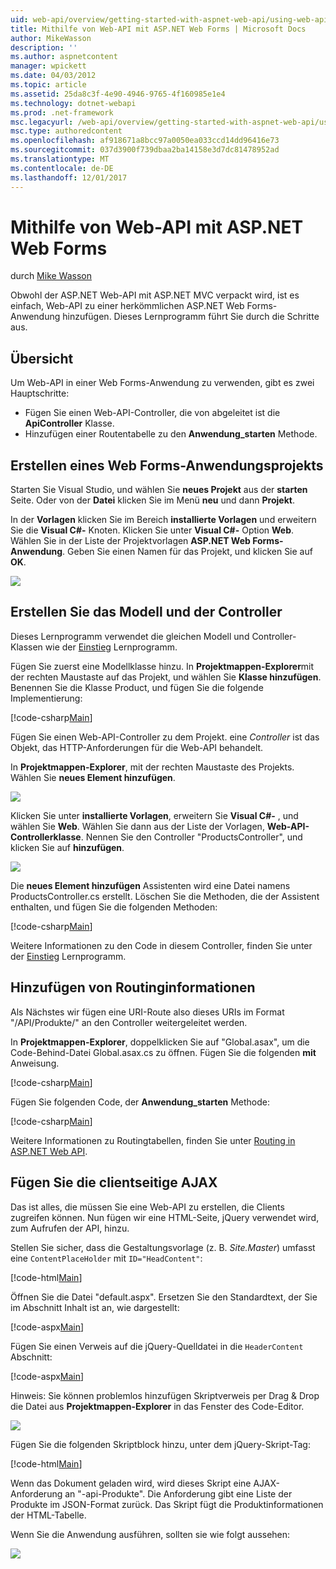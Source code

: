 ```yaml
---
uid: web-api/overview/getting-started-with-aspnet-web-api/using-web-api-with-aspnet-web-forms
title: Mithilfe von Web-API mit ASP.NET Web Forms | Microsoft Docs
author: MikeWasson
description: ''
ms.author: aspnetcontent
manager: wpickett
ms.date: 04/03/2012
ms.topic: article
ms.assetid: 25da8c3f-4e90-4946-9765-4f160985e1e4
ms.technology: dotnet-webapi
ms.prod: .net-framework
msc.legacyurl: /web-api/overview/getting-started-with-aspnet-web-api/using-web-api-with-aspnet-web-forms
msc.type: authoredcontent
ms.openlocfilehash: af918671a8bcc97a0050ea033ccd14dd96416e73
ms.sourcegitcommit: 037d3900f739dbaa2ba14158e3d7dc81478952ad
ms.translationtype: MT
ms.contentlocale: de-DE
ms.lasthandoff: 12/01/2017
---
```

<a name="using-web-api-with-aspnet-web-forms"></a>Mithilfe von Web-API mit ASP.NET Web Forms
====================
durch [Mike Wasson](https://github.com/MikeWasson)

Obwohl der ASP.NET Web-API mit ASP.NET MVC verpackt wird, ist es einfach, Web-API zu einer herkömmlichen ASP.NET Web Forms-Anwendung hinzufügen. Dieses Lernprogramm führt Sie durch die Schritte aus.

## <a name="overview"></a>Übersicht

Um Web-API in einer Web Forms-Anwendung zu verwenden, gibt es zwei Hauptschritte:

- Fügen Sie einen Web-API-Controller, die von abgeleitet ist die **ApiController** Klasse.
- Hinzufügen einer Routentabelle zu den **Anwendung\_starten** Methode.

## <a name="create-a-web-forms-project"></a>Erstellen eines Web Forms-Anwendungsprojekts

Starten Sie Visual Studio, und wählen Sie **neues Projekt** aus der **starten** Seite. Oder von der **Datei** klicken Sie im Menü **neu** und dann **Projekt**.

In der **Vorlagen** klicken Sie im Bereich **installierte Vorlagen** und erweitern Sie die **Visual C#-** Knoten. Klicken Sie unter **Visual C#-** Option **Web**. Wählen Sie in der Liste der Projektvorlagen **ASP.NET Web Forms-Anwendung**. Geben Sie einen Namen für das Projekt, und klicken Sie auf **OK**.

![](using-web-api-with-aspnet-web-forms/_static/image1.png)

## <a name="create-the-model-and-controller"></a>Erstellen Sie das Modell und der Controller

Dieses Lernprogramm verwendet die gleichen Modell und Controller-Klassen wie der [Einstieg](tutorial-your-first-web-api.md) Lernprogramm.

Fügen Sie zuerst eine Modellklasse hinzu. In **Projektmappen-Explorer**mit der rechten Maustaste auf das Projekt, und wählen Sie **Klasse hinzufügen**. Benennen Sie die Klasse Product, und fügen Sie die folgende Implementierung:

[!code-csharp[Main](using-web-api-with-aspnet-web-forms/samples/sample1.cs)]

Fügen Sie einen Web-API-Controller zu dem Projekt. eine *Controller* ist das Objekt, das HTTP-Anforderungen für die Web-API behandelt.

In **Projektmappen-Explorer**, mit der rechten Maustaste des Projekts. Wählen Sie **neues Element hinzufügen**.

![](using-web-api-with-aspnet-web-forms/_static/image2.png)

Klicken Sie unter **installierte Vorlagen**, erweitern Sie **Visual C#-** , und wählen Sie **Web**. Wählen Sie dann aus der Liste der Vorlagen, **Web-API-Controllerklasse**. Nennen Sie den Controller "ProductsController", und klicken Sie auf **hinzufügen**.

![](using-web-api-with-aspnet-web-forms/_static/image3.png)

Die **neues Element hinzufügen** Assistenten wird eine Datei namens ProductsController.cs erstellt. Löschen Sie die Methoden, die der Assistent enthalten, und fügen Sie die folgenden Methoden:

[!code-csharp[Main](using-web-api-with-aspnet-web-forms/samples/sample2.cs)]

Weitere Informationen zu den Code in diesem Controller, finden Sie unter der [Einstieg](tutorial-your-first-web-api.md) Lernprogramm.

## <a name="add-routing-information"></a>Hinzufügen von Routinginformationen

Als Nächstes wir fügen eine URI-Route also dieses URIs im Format &quot;/API/Produkte/&quot; an den Controller weitergeleitet werden.

In **Projektmappen-Explorer**, doppelklicken Sie auf "Global.asax", um die Code-Behind-Datei Global.asax.cs zu öffnen. Fügen Sie die folgenden **mit** Anweisung.

[!code-csharp[Main](using-web-api-with-aspnet-web-forms/samples/sample3.cs)]

Fügen Sie folgenden Code, der **Anwendung\_starten** Methode:

[!code-csharp[Main](using-web-api-with-aspnet-web-forms/samples/sample4.cs)]

Weitere Informationen zu Routingtabellen, finden Sie unter [Routing in ASP.NET Web API](../web-api-routing-and-actions/routing-in-aspnet-web-api.md).

## <a name="add-client-side-ajax"></a>Fügen Sie die clientseitige AJAX

Das ist alles, die müssen Sie eine Web-API zu erstellen, die Clients zugreifen können. Nun fügen wir eine HTML-Seite, jQuery verwendet wird, zum Aufrufen der API, hinzu.

Stellen Sie sicher, dass die Gestaltungsvorlage (z. B. *Site.Master*) umfasst eine `ContentPlaceHolder` mit `ID="HeadContent"`:

[!code-html[Main](using-web-api-with-aspnet-web-forms/samples/sample8.html)]

Öffnen Sie die Datei "default.aspx". Ersetzen Sie den Standardtext, der Sie im Abschnitt Inhalt ist an, wie dargestellt:

[!code-aspx[Main](using-web-api-with-aspnet-web-forms/samples/sample5.aspx)]

Fügen Sie einen Verweis auf die jQuery-Quelldatei in die `HeaderContent` Abschnitt:

[!code-aspx[Main](using-web-api-with-aspnet-web-forms/samples/sample6.aspx?highlight=2)]

Hinweis: Sie können problemlos hinzufügen Skriptverweis per Drag & Drop die Datei aus **Projektmappen-Explorer** in das Fenster des Code-Editor.

![](using-web-api-with-aspnet-web-forms/_static/image4.png)

Fügen Sie die folgenden Skriptblock hinzu, unter dem jQuery-Skript-Tag:

[!code-html[Main](using-web-api-with-aspnet-web-forms/samples/sample7.html)]

Wenn das Dokument geladen wird, wird dieses Skript eine AJAX-Anforderung an &quot;-api-Produkte&quot;. Die Anforderung gibt eine Liste der Produkte im JSON-Format zurück. Das Skript fügt die Produktinformationen der HTML-Tabelle.

Wenn Sie die Anwendung ausführen, sollten sie wie folgt aussehen:

![](using-web-api-with-aspnet-web-forms/_static/image5.png)
